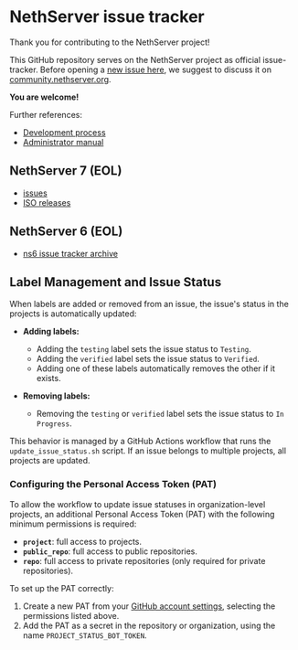 # NethServer issue tracker

Thank you for contributing to the NethServer project!

This GitHub repository serves on the NethServer project as official
issue-tracker.  Before opening a [new issue here](https://github.com/NethServer/dev/issues/new/choose), we suggest to discuss it on
[community.nethserver.org](http://community.nethserver.org).

**You are welcome!**

Further references:

* [Development process](http://docs.nethserver.org/projects/nethserver-devel/en/latest/development_process.html)
* [Administrator manual](http://docs.nethserver.org/en/latest/)

## NethServer 7 (EOL)

* [issues](https://github.com/NethServer/dev/issues)
* [ISO releases](http://docs.nethserver.org/en/latest/nscom_releases.html)

## NethServer 6 (EOL)

* [ns6 issue tracker archive](http://dev.nethserver.org)

## Label Management and Issue Status

When labels are added or removed from an issue, the issue's status in the projects is automatically updated:

- **Adding labels:**
  - Adding the `testing` label sets the issue status to `Testing`.
  - Adding the `verified` label sets the issue status to `Verified`.
  - Adding one of these labels automatically removes the other if it exists.

- **Removing labels:**
  - Removing the `testing` or `verified` label sets the issue status to `In Progress`.

This behavior is managed by a GitHub Actions workflow that runs the `update_issue_status.sh` script.
If an issue belongs to multiple projects, all projects are updated.

### Configuring the Personal Access Token (PAT)

To allow the workflow to update issue statuses in organization-level projects, an additional Personal Access Token (PAT) with the following minimum permissions is required:

- **`project`**: full access to projects.
- **`public_repo`**: full access to public repositories.
- **`repo`**: full access to private repositories (only required for private repositories).

To set up the PAT correctly:

1. Create a new PAT from your [GitHub account settings](https://github.com/settings/tokens), selecting the permissions listed above.
2. Add the PAT as a secret in the repository or organization, using the name `PROJECT_STATUS_BOT_TOKEN`.